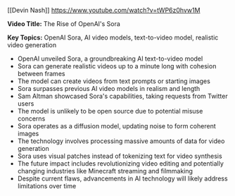 [[Devin Nash]]
https://www.youtube.com/watch?v=tWP6z0hvw1M

**Video Title:** The Rise of OpenAI's Sora

**Key Topics:** OpenAI Sora, AI video models, text-to-video model, realistic video generation
- OpenAI unveiled Sora, a groundbreaking AI text-to-video model
- Sora can generate realistic videos up to a minute long with cohesion between frames
- The model can create videos from text prompts or starting images
- Sora surpasses previous AI video models in realism and length
- Sam Altman showcased Sora's capabilities, taking requests from Twitter users
- The model is unlikely to be open source due to potential misuse concerns
- Sora operates as a diffusion model, updating noise to form coherent images
- The technology involves processing massive amounts of data for video generation
- Sora uses visual patches instead of tokenizing text for video synthesis
- The future impact includes revolutionizing video editing and potentially changing industries like Minecraft streaming and filmmaking
- Despite current flaws, advancements in AI technology will likely address limitations over time
